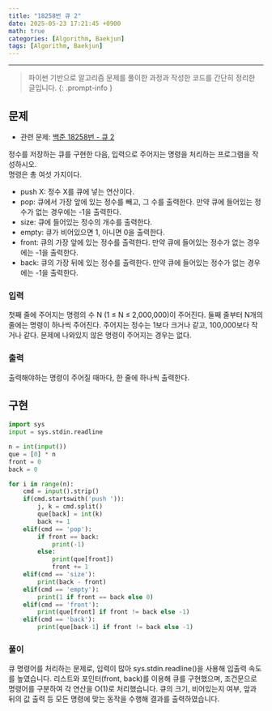 ```yaml
--- 
title: "18258번 큐 2"
date: 2025-05-23 17:21:45 +0900
math: true
categories: [Algorithm, Baekjun]
tags: [Algorithm, Baekjun]
---
```

---------- 	
> 파이썬 기반으로 알고리즘 문제를 풀이한 과정과 작성한 코드를 간단히 정리한 글입니다.
{: .prompt-info } 

## **문제**
- 관련 문제: [백준 18258번 - 큐 2](https://www.acmicpc.net/problem/18258)

정수를 저장하는 큐를 구현한 다음, 입력으로 주어지는 명령을 처리하는 프로그램을 작성하시오.
<br>
명령은 총 여섯 가지이다.

- push X: 정수 X를 큐에 넣는 연산이다.
- pop: 큐에서 가장 앞에 있는 정수를 빼고, 그 수를 출력한다. 만약 큐에 들어있는 정수가 없는 경우에는 -1을 출력한다.
- size: 큐에 들어있는 정수의 개수를 출력한다.
- empty: 큐가 비어있으면 1, 아니면 0을 출력한다.
- front: 큐의 가장 앞에 있는 정수를 출력한다. 만약 큐에 들어있는 정수가 없는 경우에는 -1을 출력한다.
- back: 큐의 가장 뒤에 있는 정수를 출력한다. 만약 큐에 들어있는 정수가 없는 경우에는 -1을 출력한다.



### **입력**

첫째 줄에 주어지는 명령의 수 N (1 ≤ N ≤ 2,000,000)이 주어진다. 둘째 줄부터 N개의 줄에는 명령이 하나씩 주어진다. 주어지는 정수는 1보다 크거나 같고, 100,000보다 작거나 같다. 문제에 나와있지 않은 명령이 주어지는 경우는 없다.


### **출력**
출력해야하는 명령이 주어질 때마다, 한 줄에 하나씩 출력한다.


## **구현**
```python
import sys
input = sys.stdin.readline

n = int(input())
que = [0] * n
front = 0
back = 0

for i in range(n):
    cmd = input().strip()
    if(cmd.startswith('push ')):
        j, k = cmd.split()
        que[back] = int(k)
        back += 1
    elif(cmd == 'pop'):
        if front == back:
            print(-1)
        else:
            print(que[front])
            front += 1
    elif(cmd == 'size'):
        print(back - front)
    elif(cmd == 'empty'):
        print(1 if front == back else 0)
    elif(cmd == 'front'):
        print(que[front] if front != back else -1)
    elif(cmd == 'back'):
        print(que[back-1] if front != back else -1)
```
### **풀이**

큐 명령어를 처리하는 문제로, 입력이 많아 sys.stdin.readline()을 사용해 입출력 속도를 높였습니다. 리스트와 포인터(front, back)를 이용해 큐를 구현했으며, 조건문으로 명령어를 구분하여 각 연산을 O(1)로 처리했습니다. 큐의 크기, 비어있는지 여부, 앞과 뒤의 값 출력 등 모든 명령에 맞는 동작을 수행해 결과를 출력하였습니다.